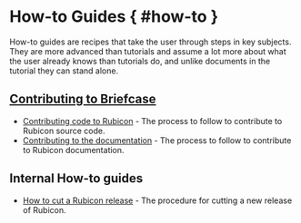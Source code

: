# How-to Guides { #how-to }

How-to guides are recipes that take the user through steps in key subjects. They are more advanced than tutorials and assume a lot more about what the user already knows than tutorials do, and unlike documents in the tutorial they can stand alone.

## [Contributing to Briefcase](contribute/index.md)

* [Contributing code to Rubicon](contribute/code.md) - The process to follow to contribute to Rubicon source code.
* [Contributing to the documentation](contribute/docs.md) - The process to follow to contribute to Rubicon documentation.

## Internal How-to guides

* [How to cut a Rubicon release](internal/release.md) - The procedure for cutting a new release of Rubicon.

